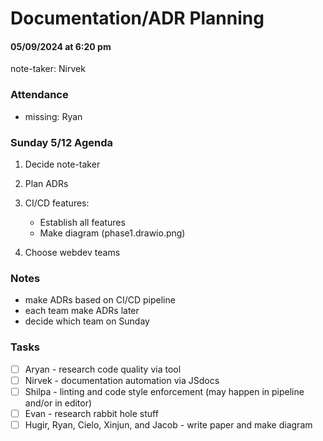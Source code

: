 # Documentation/ADR Planning
#### 05/09/2024 at 6:20 pm 
note-taker: Nirvek
### Attendance
- missing: Ryan


### Sunday 5/12 Agenda
1. Decide note-taker
2. Plan ADRs
3. CI/CD features:
    - Establish all features
    - Make diagram (phase1.drawio.png)

4. Choose webdev teams


### Notes
- make ADRs based on CI/CD pipeline
- each team make ADRs later 
- decide which team on Sunday


### Tasks
- [ ] Aryan - research code quality via tool
- [ ] Nirvek - documentation automation via JSdocs
- [ ] Shilpa - linting and code style enforcement (may happen in pipeline and/or in editor)
- [ ] Evan - research rabbit hole stuff
- [ ] Hugir, Ryan, Cielo, Xinjun, and Jacob - write paper and make diagram
